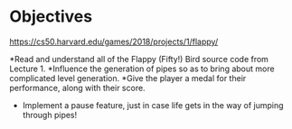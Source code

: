 
# Objectives

https://cs50.harvard.edu/games/2018/projects/1/flappy/

*Read and understand all of the Flappy (Fifty!) Bird source code from Lecture 1.
*Influence the generation of pipes so as to bring about more complicated level generation.
*Give the player a medal for their performance, along with their score.
* Implement a pause feature, just in case life gets in the way of jumping through pipes!
